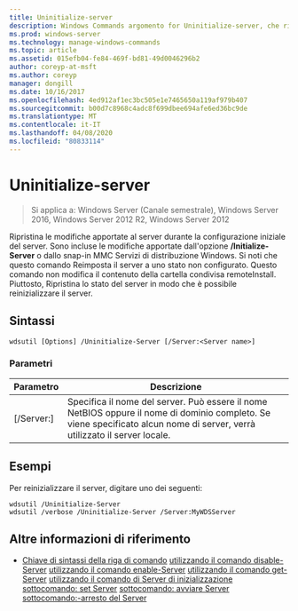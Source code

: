 ```yaml
---
title: Uninitialize-server
description: Windows Commands argomento for Uninitialize-server, che ripristina le modifiche apportate al server durante la configurazione iniziale del server.
ms.prod: windows-server
ms.technology: manage-windows-commands
ms.topic: article
ms.assetid: 015efb04-fe84-469f-bd81-49d0046296b2
author: coreyp-at-msft
ms.author: coreyp
manager: dongill
ms.date: 10/16/2017
ms.openlocfilehash: 4ed912af1ec3bc505e1e7465650a119af979b407
ms.sourcegitcommit: b00d7c8968c4adc8f699dbee694afe6ed36bc9de
ms.translationtype: MT
ms.contentlocale: it-IT
ms.lasthandoff: 04/08/2020
ms.locfileid: "80833114"
---
```

# <a name="uninitialize-server"></a>Uninitialize-server

>Si applica a: Windows Server (Canale semestrale), Windows Server 2016, Windows Server 2012 R2, Windows Server 2012

Ripristina le modifiche apportate al server durante la configurazione iniziale del server. Sono incluse le modifiche apportate dall'opzione **/Initialize-Server** o dallo snap-in MMC Servizi di distribuzione Windows. Si noti che questo comando Reimposta il server a uno stato non configurato. Questo comando non modifica il contenuto della cartella condivisa remoteInstall. Piuttosto, Ripristina lo stato del server in modo che è possibile reinizializzare il server.

## <a name="syntax"></a>Sintassi
```
wdsutil [Options] /Uninitialize-Server [/Server:<Server name>]
```
### <a name="parameters"></a>Parametri
|Parametro|Descrizione|
|-------|--------|
|[/Server:<Server name>]|Specifica il nome del server. Può essere il nome NetBIOS oppure il nome di dominio completo. Se viene specificato alcun nome di server, verrà utilizzato il server locale.|
## <a name="examples"></a><a name=BKMK_examples></a>Esempi
Per reinizializzare il server, digitare uno dei seguenti:
```
wdsutil /Uninitialize-Server
wdsutil /verbose /Uninitialize-Server /Server:MyWDSServer
```
## <a name="additional-references"></a>Altre informazioni di riferimento
- [Chiave di sintassi della riga di comando](command-line-syntax-key.md)
[utilizzando il comando disable-Server](using-the-disable-server-command.md)
[utilizzando il comando enable-Server](using-the-enable-server-command.md)
[utilizzando il comando get-Server](using-the-get-server-command.md)
[utilizzando il comando di Server di inizializzazione](using-the-initialize-server-command.md)
[sottocomando: set Server](subcommand-set-server.md)
[sottocomando: avviare Server](subcommand-start-server.md)
[sottocomando:-arresto del Server](subcommand-stop-server.md)
